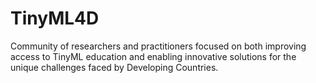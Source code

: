 # TinyML4D
Community of researchers and practitioners focused on both improving access to TinyML education and enabling innovative solutions for the unique challenges faced by Developing Countries.
